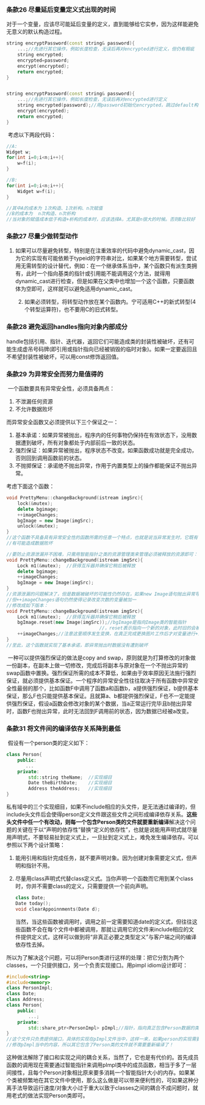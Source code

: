 ### 条款26 尽量延后变量定义式出现的时间

​	对于一个变量，应该尽可能延后变量的定义，直到能够给它实参，因为这样能避免无意义的默认构造过程。

```c++
string encryptPassword(const string& password){
    ...;//先进行其它操作，例如长度检查，无误后再对encrypted进行定义，但仍有瑕疵
    string encrypted;
    encrypted=password;
    encrypt(encrypted);
    return encrypted;
}


string encryptPassword(const string& password){
    ...;//先进行其它操作，例如长度检查，无误后再对encrypted进行定义
    string encrypted(password);//用password初始化encrypted，跳过default构造
    encrypt(encrypted);
    return encrypted;
}
```

​	考虑以下两段代码：

```c++
//A:
Widget w;
for(int i=0;i<n;i++){
    w=f(i);
}

//B:
for(int i=0;i<n;i++){
    Widget w=f(i);
}

//其中A的成本为 1次构造、1次析构、n次赋值
//B的成本为  n次构造、n次析构
//当对象的赋值成本低于构造+析构的成本时，应该选择A，尤其是n很大的时候。否则B比较好
```

### 条款27 尽量少做转型动作

1. 如果可以尽量避免转型，特别是在注重效率的代码中避免dynamic_cast，因为它的实现有可能依赖于typeid的字符串对比，如果某个地方需要转型，尝试用无需转型的设计替代，例如：在一个继承体系当中，某个函数只有派生类拥有，此时一个指向基类的指针或引用能不能调用这个方法，就得用dynamic_cast进行检查，但是如果在父类中也增加一个这个函数，只要函数体为空即可，这样就可以避免适用dynamic_cast。

 	2. 如果必须转型，将转型动作放在某个函数内。宁可适用C++的新式转型(4个转型运算符)，也不要用C的旧式转型。

### 条款28 避免返回handles指向对象内部成分

​	handle包括引用、指针、迭代器，返回它们可能造成类的封装性被破坏，还有可能生成虚吊号码牌(即引用或指针指向已经被销毁的临时对象)。如果一定要返回且不希望封装性被破坏，可以用const修饰返回值。

### 条款29 为异常安全而努力是值得的

​	一个函数要具有异常安全性，必须具备两点：

1.  不泄漏任何资源
2.  不允许数据败坏

而异常安全函数又必须提供以下三个保证之一：

1.  基本承诺：如果异常被抛出，程序内的任何事物仍保持在有效状态下，没用数据遭到破坏，所有对象都处于内部前后一致的状态。
2.  强烈保证：如果异常被抛出，程序状态不改变。如果函数成功就是完全成功，否则回到调用函数前的状态。
3.  不抛掷保证：承诺绝不抛出异常，作用于内置类型上的操作都能保证不抛出异常。

考虑下面这个函数：

```c++
void PrettyMenu::changeBackground(istream imgSrc){
    lock(&mutex);
    delete bgimage;
    ++imageChanges;
    bgImage = new Image(imgSrc);
    unlock(&mutex);
}
//这个函数不具备具有异常安全性的函数所需的任意一个特点，也就是说当异常发生时，它既有可能造成资源泄漏，又
//有可能造成数据败坏

//要防止资源泄漏并不困难，只需用智能指针之类的资源管理类来管理必须被释放的资源即可：
void PrettyMenu::changeBackground(istream imgSrc){
    Lock m1(&mutex);  //获得互斥器并确保它稍后被释放
    delete bgimage;
    ++imageChanges;
    bgImage = new Image(imgSrc);
}
//资源泄漏的问题解决了，但是数据被破坏的可能性仍然存在，如果new Image语句抛出异常导致图像没有被更新
//但++imageChanges语句仍然使得记录改变次数的变量被加一
//修改成如下版本：
void PrettyMenu::changeBackground(istream imgSrc){
    Lock m1(&mutex);  //获得互斥器并确保它稍后被释放
    bgImage.reset(new Image(imgSrc));//bgImage是指向Image类的智能指针
    							  //，reset表示指向一个新的对象，此时旧的会被自动删除
    ++imageChanges;//注意这里顺序发生变换，在真正完成更换图片工作后才对变量进行+1
}
//至此，这个函数就实现了基本承诺，即异常抛出时数据没有遭到破坏
```

​	一种可以提供强烈保证的做法是copy and swap，原则就是为打算修改的对象做一份副本，在副本上做一切修改，完成后将副本与原对象在一个不抛出异常的swap函数中置换。强烈保证所需的成本不算低，如果由于效率原因无法施行强烈保证，就必须提供基本保证。一个程序的异常安全性往往取决于所有函数中异常安全性最弱的那个，比如函数F中调用了函数a和函数b，a提供强烈保证，b提供基本保证，那么F也只能提供基本保证。且就算a、b都提供强烈保证，F也不一定能提供强烈保证，假设a函数会修改对象的某个数据，当a正常运行完毕且b抛出异常时，函数F也抛出异常，此时无法回到F调用前的状态，因为数据已经被a改变。

### 条款31 将文件间的编译依存关系降到最低

​	假设有一个person类的定义如下：

```c++
class Person{
    public:
       ...
    private:
    	std::string theName;  //实现细目
    	Date theBirthDate;	  //实现细目
    	Address theAddress;	  //实现细目
}
```

​	私有域中的三个实现细目，如果不include相应的头文件，是无法通过编译的，但include头文件后会使得person定义文件跟这些文件之间形成编译依存关系。**这些头文件中任一个有改动，则每一个包含Person类的文件就要重新编译**
​	解决这个问题的关键在于以“声明的依存性”替换“定义的依存性”，也就是说能用声明式就尽量用声明式，不要轻易扯到定义式上，一旦扯到定义式上，难免发生编译依存。可以参照以下两个设计策略：

1.  能用引用和指针完成任务，就不要声明对象。因为创建对象需要定义式，但声明和指针不用。

2.  尽量用class声明式代替class定义式。当你声明一个函数而它用到某个class时，你并不需要class的定义，只需要提供一个前向声明。

    ```c++
    class Date;
    Date today();
    void clearAppoinnments(Date d);
    ```

    ​	当然，当这些函数被调用时，调用之前一定需要知道date的定义式，但往往这些函数不会在每个文件中都被调用，那就让调用它的文件来include相应的文件提供定义式，这样可以做到将“非真正必要之类型定义”与客户端之间的编译依存性去掉。

​       所以为了解决这个问题，可以将Person类进行这样的处理：把它分割为两个classes，一个只提供接口，另一个负责实现接口。用pimpl idiom设计即可：

```c++
#include<string>
#include<memory>
class PersonImpl;
class Date;
class Address;
class Person{
    public:
    	...;
    private:
    	std::share_ptr<PersonImpl> pImpl;//指针，指向真正包含Person数据的类
}
//这个文件只负责提供接口，具体的实现在pImpl文件当中，这样一来，如果person的实现需要任何改动，则只需要
//修改pImpl当中的内容，所以其它包含了Person类的文件就不需要重新编译了！
```

​	这种做法解除了接口和实现之间的耦合关系，当然了，它也是有代价的。首先成员函数的调用现在需要通过智能指针来调用pImpl类中的成员函数，相当于多了一层间接性，且每个Person对象相比原来要多消耗一个智能指针大小的内存。如果某个类被频繁地在其它文件中使用，那么这么做是可以带来便利性的，可如果这种分离手法导致运行速度/对象大小过于重大以致于classes之间的耦合不成问题时，就用老式的做法实现Person类即可。